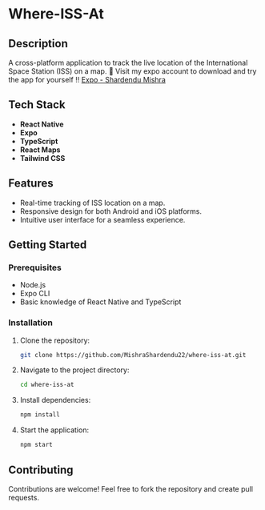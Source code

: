 # Where-ISS-At

## Description

A cross-platform application to track the live location of the International Space Station (ISS) on a map. 🚀
Visit my expo account to download and try the app for yourself !!
[Expo - Shardendu Mishra](https://expo.dev/accounts/shardendumishra22)

## Tech Stack

- **React Native**  
- **Expo**  
- **TypeScript**  
- **React Maps**  
- **Tailwind CSS**

## Features

- Real-time tracking of ISS location on a map.
- Responsive design for both Android and iOS platforms.
- Intuitive user interface for a seamless experience.

## Getting Started

### Prerequisites

- Node.js
- Expo CLI
- Basic knowledge of React Native and TypeScript

### Installation

1. Clone the repository:
   ```bash
   git clone https://github.com/MishraShardendu22/where-iss-at.git
   ```

2. Navigate to the project directory:
   ```bash
   cd where-iss-at
   ```

3. Install dependencies:
   ```bash
   npm install
   ```

4. Start the application:
   ```bash
   npm start
   ```

## Contributing

Contributions are welcome! Feel free to fork the repository and create pull requests.
